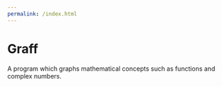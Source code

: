 ```yaml
---
permalink: /index.html
---
```

# Graff
A program which graphs mathematical concepts such as functions and complex numbers.
